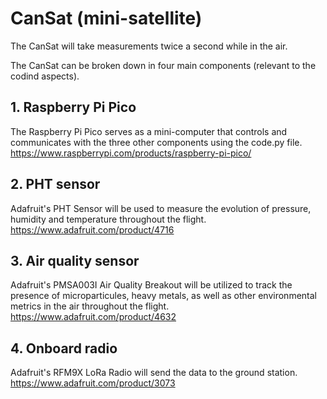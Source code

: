 # CanSat (mini-satellite)

The CanSat will take measurements twice a second while in the air. 

The CanSat can be broken down in four main components (relevant to the codind aspects).  

## 1. Raspberry Pi Pico

The Raspberry Pi Pico serves as a mini-computer that controls and communicates with the three other components using the code.py file.  
https://www.raspberrypi.com/products/raspberry-pi-pico/

## 2. PHT sensor

Adafruit's PHT Sensor will be used to measure the evolution of pressure, humidity and temperature throughout the flight.  
https://www.adafruit.com/product/4716

## 3. Air quality sensor

Adafruit's PMSA003I Air Quality Breakout will be utilized to track the presence of microparticules, heavy metals, as well 
as other environmental metrics in the air throughout the flight.  
https://www.adafruit.com/product/4632

## 4. Onboard radio

Adafruit's RFM9X LoRa Radio will send the data to the ground station.  
https://www.adafruit.com/product/3073
